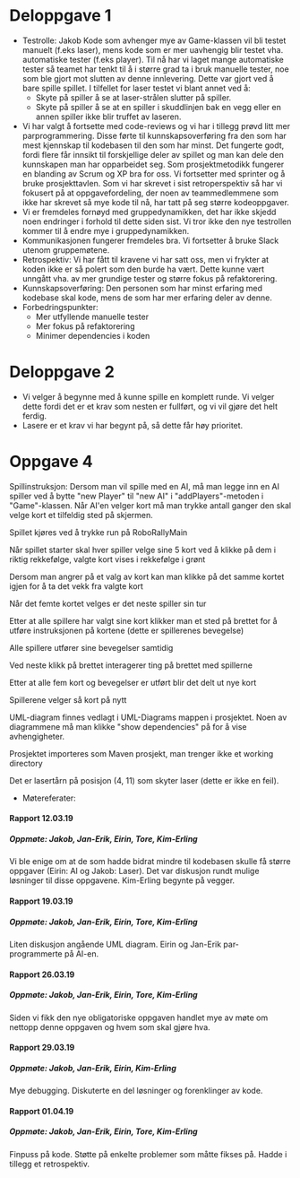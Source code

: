 # Deloppgave 1
- Testrolle: Jakob
Kode som avhenger mye av Game-klassen vil bli testet manuelt (f.eks laser), mens kode som er mer uavhengig blir testet vha. automatiske tester (f.eks player). Til nå har vi laget mange automatiske tester så teamet har tenkt til å i større grad ta i bruk manuelle tester, noe som ble gjort mot slutten av denne innlevering. Dette var gjort ved å bare spille spillet. I tilfellet for laser testet vi blant annet ved å:
  * Skyte på spiller å se at laser-strålen slutter på spiller. 
  * Skyte på spiller å se at en spiller i skuddlinjen bak en vegg eller en annen spiller ikke blir truffet av laseren. 
- Vi har valgt å fortsette med code-reviews og vi har i tillegg prøvd litt mer parprogrammering. Disse førte til kunnskapsoverføring fra den som har mest kjennskap til kodebasen til den som har minst. Det fungerte godt, fordi flere får innsikt til forskjellige deler av spillet og man kan dele den kunnskapen man har opparbeidet seg. Som prosjektmetodikk fungerer en blanding av Scrum og XP bra for oss. Vi fortsetter med sprinter og å bruke prosjekttavlen. 
Som vi har skrevet i sist retroperspektiv så har vi fokusert på at oppgavefordeling, der noen av teammedlemmene som ikke har skrevet så mye kode til nå, har tatt på seg større kodeoppgaver.
- Vi er fremdeles fornøyd med gruppedynamikken, det har ikke skjedd noen endringer i forhold til dette siden sist. Vi tror ikke den nye testrollen kommer til å endre mye i gruppedynamikken. 
- Kommunikasjonen fungerer fremdeles bra. Vi fortsetter å bruke Slack utenom gruppemøtene. 
- Retrospektiv: 
Vi har fått til kravene vi har satt oss, men vi frykter at koden ikke er så polert som den burde ha vært. Dette kunne vært unngått vha. av mer grundige tester og større fokus på refaktorering. 
- Kunnskapsoverføring: Den personen som har minst erfaring med kodebase skal kode, mens de som har mer erfaring deler av denne.
- Forbedringspunkter: 
   - Mer utfyllende manuelle tester
   - Mer fokus på refaktorering
   - Minimer dependencies i koden

# Deloppgave 2
- Vi velger å begynne med å kunne spille en komplett runde. Vi velger dette fordi det er et krav som nesten er fullført, og vi vil gjøre det helt ferdig.
- Lasere er et krav vi har begynt på, så dette får høy prioritet.

# Oppgave 4
Spillinstruksjon:
Dersom man vil spille med en AI, må man legge inn en AI spiller ved å bytte "new Player" til "new AI" i "addPlayers"-metoden i "Game"-klassen. Når AI'en velger kort må man trykke antall ganger den skal velge kort et tilfeldig sted på skjermen.

Spillet kjøres ved å trykke run på RoboRallyMain

Når spillet starter skal hver spiller velge sine 5 kort ved å klikke på dem i riktig rekkefølge, valgte kort vises i rekkefølge i grønt

Dersom man angrer på et valg av kort kan man klikke på det samme kortet igjen for å ta det vekk fra valgte kort

Når det femte kortet velges er det neste spiller sin tur

Etter at alle spillere har valgt sine kort klikker man et sted på brettet for å utføre instruksjonen på kortene (dette er spillerenes bevegelse)

Alle spillere utfører sine bevegelser samtidig

Ved neste klikk på brettet interagerer ting på brettet med spillerne

Etter at alle fem kort og bevegelser er utført blir det delt ut nye kort

Spillerene velger så kort på nytt

UML-diagram finnes vedlagt i UML-Diagrams mappen i prosjektet. Noen av diagrammene må man klikke "show dependencies" på for å vise avhengigheter.

Prosjektet importeres som Maven prosjekt, man trenger ikke et working directory

Det er lasertårn på posisjon (4, 11) som skyter laser (dette er ikke en feil). 

- Møtereferater: 
#### Rapport 12.03.19
##### Oppmøte: Jakob, Jan-Erik, Eirin, Tore, Kim-Erling
Vi ble enige om at de som hadde bidrat mindre til kodebasen skulle få større oppgaver (Eirin: AI og Jakob: Laser). 
Det var diskusjon rundt mulige løsninger til disse oppgavene. Kim-Erling begynte på vegger. 

#### Rapport 19.03.19
##### Oppmøte: Jakob, Jan-Erik, Eirin, Tore, Kim-Erling
Liten diskusjon angående UML diagram. Eirin og Jan-Erik par-programmerte på AI-en. 

#### Rapport 26.03.19
##### Oppmøte: Jakob, Jan-Erik, Eirin, Tore, Kim-Erling
Siden vi fikk den nye obligatoriske oppgaven handlet mye av møte om nettopp denne oppgaven og hvem som skal gjøre hva. 

#### Rapport 29.03.19
##### Oppmøte: Jakob, Jan-Erik, Eirin, Kim-Erling
Mye debugging. Diskuterte en del løsninger og forenklinger av kode. 

#### Rapport 01.04.19
##### Oppmøte: Jakob, Jan-Erik, Eirin, Tore, Kim-Erling
Finpuss på kode. Støtte på enkelte problemer som måtte fikses på. Hadde i tillegg et retrospektiv.
